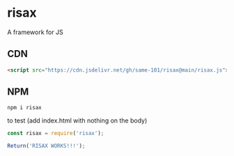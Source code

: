 # risax
A framework for JS

## CDN
```html
<script src="https://cdn.jsdelivr.net/gh/same-101/risax@main/risax.js"></script>
```
## NPM
```
npm i risax
```
to test (add index.html with nothing on the body)
```javascript
const risax = require('risax');

Return('RISAX WORKS!!!');
```
